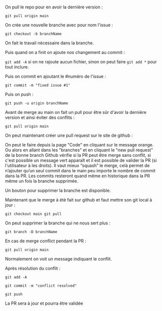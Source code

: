 On pull le repo pour en avoir la dernière version :

`git pull origin main`

On crée une nouvelle branche avec pour nom l'issue :

`git checkout -b branchName`

On fait le travail nécessaire dans la branche.

Puis quand on a finit on ajoute nos changement au commit :

`git add -A` si on ne rajoute aucun fichier, sinon on peut faire `git add *` pour tout inclure.

Puis on commit en ajoutant le #numéro de l'issue :

`git commit -m "fixed issue #1"`

Puis on push :

`git push -u origin branchName`

Avant de merge au main on fait un pull pour être sûr d'avoir la dernière version et ainsi éviter
des conflits :

`git pull origin main`

On peut maintenant créer une pull request sur le site de github :

On peut le faire depuis la page "Code" en cliquant sur le message orange. Ou alors en allant
dans les "branches" et en cliquant le "new pull request" de la bonne branch
Github vérifie si la PR peut être merge sans conflit, si c'est possible un message vert
apparaît et il est possible de valider la PR (si l'utilisateur à les droits). Il vaut mieux “squash”
le merge, celà permet de n’ajouter qu’un seul commit dans le main peu importe le nombre
de commit dans la PR. Les commits resteront quand même en historique dans la PR même
un fois la branche supprimée.

Un bouton pour supprimer la branche est disponible.

Maintenant que le merge à été fait sur github et faut mettre son git local à jour :

`git checkout main
git pull`

On peut supprimer la branche qui ne nous sert plus :

`git branch -D branchName`

En cas de merge conflict pendant la PR :

`git pull origin main`

Normalement on voit un message indiquant le conflit.

Après résolution du conflit :

`git add -A`

`git commit -m "conflict resolved"`

`git push`

La PR sera à jour et pourra être validée